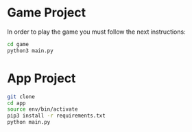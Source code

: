# Game Project

In order to play the game you must follow the next instructions:

````sh
cd game
python3 main.py
````


# App Project

```sh
git clone
cd app
source env/bin/activate
pip3 install -r requirements.txt
python main.py
```
